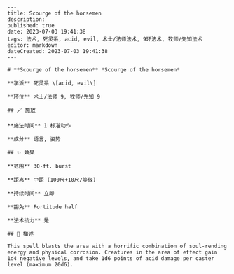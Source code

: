 
    ---
    title: Scourge of the horsemen
    description: 
    published: true
    date: 2023-07-03 19:41:38
    tags: 法术, 死灵系, acid, evil, 术士/法师法术, 9环法术, 牧师/先知法术
    editor: markdown
    dateCreated: 2023-07-03 19:41:38
    ---

    # **Scourge of the horsemen** *Scourge of the horsemen*

    **学派** 死灵系 \[acid, evil\] 

    **环位** 术士/法师 9, 牧师/先知 9

    ## 🪄 施放

    **施法时间** 1 标准动作

    **成分** 语言, 姿势

    ## ✨ 效果  

    **范围** 30-ft. burst

    **距离** 中距 (100尺+10尺/等级)  

    **持续时间** 立即 

    **豁免** Fortitude half

    **法术抗力** 是

    ## 📖 描述

    This spell blasts the area with a horrific combination of soul-rending energy and physical corrosion. Creatures in the area of effect gain 1d4 negative levels, and take 1d6 points of acid damage per caster level (maximum 20d6).
    
